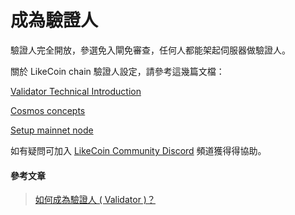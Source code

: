 # 成為驗證人

驗證人完全開放，參選免入閘免審查，任何人都能架起伺服器做驗證人。

關於 LikeCoin chain 驗證人設定，請參考這幾篇文檔：

[Validator Technical Introduction](https://docs.like.co/developer/likecoin-chain-node/validator-technical-introduction)

[Cosmos concepts](https://docs.like.co/developer/likecoin-chain-api/cosmos-concepts)

[Setup mainnet node](https://docs.like.co/developer/likecoin-chain-node/setup-mainnet-node)

如有疑問可加入 [LikeCoin Community Discord](https://discord.com/invite/W4DQ6peZZZ) 頻道獲得得協助。

#### 參考文章

> [如何成為驗證人 \( Validator \)？](https://daisymarisfung.gitbook.io/likecoincollection/newbie-village/validator)

